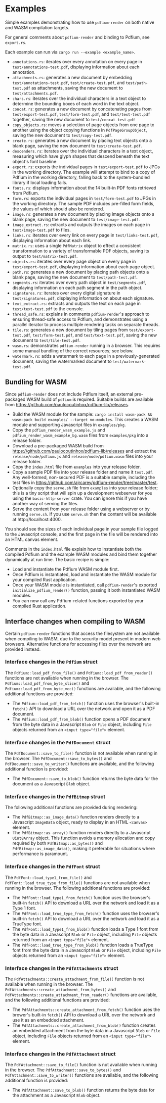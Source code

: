 # Examples

Simple examples demonstrating how to use `pdfium-render` on both native and WASM compilation targets.

For general comments about `pdfium-render` and binding to Pdfium, see `export.rs`.

Each example can run via `cargo run --example <example_name>`.

* `annotations.rs`: iterates over every annotation on every page in `test/annotations-test.pdf`, displaying information about each annotation.
* `attachments.rs`: generates a new document by embedding `test/annotations-test.pdf`, `test/create-test.pdf`, and `test/path-test.pdf` as attachments, saving the new document to `test/attachments.pdf`. 
* `chars.rs`: iterates over the individual characters in a text object to determine the bounding boxes of each word in the text object.
* `concat.rs`: generates a new document by concatenating pages from `test/export-test.pdf`, `test/form-test.pdf`, and `test/text-test.pdf` together, saving the new document to `test/concat-test.pdf`
* `copy_objects.rs`: moves a selection of page objects from one page to another using the object copying functions in `PdfPageGroupObject`, saving the new document to `test/copy-test.pdf`.
* `create.rs`: generates a new document by placing text objects onto a blank page, saving the new document to `test/create-test.pdf`.
* `descenders.rs`: iterates over the individual characters in a text object, measuring which have glyph shapes that descend beneath the text object's font baseline
* `export.rs`: exports the individual pages in `test/export-test.pdf` to JPGs in the working directory. The example will attempt to bind to a copy of Pdfium in the working directory, falling back to the system-bundled library if local loading fails.
* `fonts.rs`: displays information about the 14 built-in PDF fonts retrieved from Pdfium.
* `form.rs`: exports the individual pages in `test/form-test.pdf` to JPGs in the working directory. The sample PDF includes pre-filled form fields, the values of which should also be rendered.
* `image.rs`: generates a new document by placing image objects onto a blank page, saving the new document to `test/image-test.pdf`.
* `image_extract.rs`: extracts and outputs the images on each page in `test/image-test.pdf` to files.
* `links.rs`: iterates over every link on every page in `test/links-test.pdf`, displaying information about each link.
* `matrix.rs`: uses a single `PdfMatrix` object to effect a consistent transformation to a variety of transformable PDF objects, saving its output to `test/matrix-test.pdf`.
* `objects.rs`: iterates over every page object on every page in `test/export-test.pdf`, displaying information about each page object.
* `path.rs`: generates a new document by placing path objects onto a blank page, saving the new document to `test/path-test.pdf`.
* `segments.rs`: iterates over every path object in `test/segments.pdf`, displaying information on each path segment in the path object.
* `signatures.rs`: iterates over every digital signature in `test/signatures.pdf`, displaying information on about each signature.
* `text_extract.rs`: extracts and outputs the text on each page in `test/text-test.pdf` to the console.
* `thread_safe.rs`: explains in comments `pdfium-render`'s approach to ensuring thread-safe access to Pdfium, and demonstrates using a parallel iterator to process multiple rendering tasks on separate threads.
* `tile.rs`: generates a new document by tiling pages from `test/export-test.pdf`, `test/form-test.pdf`, and `test/text-test.pdf`, saving the new document to `test/tile-test.pdf`.
* `wasm.rs`: demonstrates `pdfium-render` running in a browser. This requires some manual bundling of the correct resources; see below.
* `watermark.rs`: adds a watermark to each page in a previously-generated document, saving the watermarked document to `test/watermark-test.pdf`.

## Bundling for WASM

Since `pdfium-render` does not include Pdfium itself, an external pre-packaged WASM build of `pdfium` is required. Suitable builds are available from https://github.com/paulocoutinhox/pdfium-lib/releases.

* Build the WASM module for the sample: `cargo install wasm-pack && wasm-pack build examples/ --target no-modules`. This creates a WASM module and supporting Javascript files in `examples/pkg`.
* Copy the `pdfium_render_wasm_example.js` and `pdfium_render_wasm_example_bg.wasm` files from `examples/pkg` into a release folder.
* Download a pre-packaged WASM build from https://github.com/paulocoutinhox/pdfium-lib/releases and extract the `release/node/pdfium.js` and `release/node/pdfium.wasm` files into your release folder.
* Copy the `index.html` file from `examples` into your release folder.
* Copy a sample PDF file into your release folder and name it `test.pdf`. Any well-formed, non-secured PDF is a suitable sample, including the test files in https://github.com/ajrcarey/pdfium-render/tree/master/test.
* Optionally copy the `serve.sh` file from `examples` into your release folder; this is a tiny script that will spin up a development webserver for you using the `basic-http-server` crate. You can ignore this if you have another way of serving the files.
* Serve the content from your release folder using a webserver or by running `serve.sh`. If you use `serve.sh` then the content will be available at http://localhost:4000.

You should see the sizes of each individual page in your sample file logged to the Javascript console, and the first page in the file will be rendered into an HTML canvas element.

Comments in the `index.html` file explain how to instantiate both the compiled Pdfium and the example
WASM modules and bind them together dynamically at run time. The basic recipe is simple:

* Load and instantiate the Pdfium WASM module first.
* Once Pdfium is instantiated, load and instantiate the WASM module for your compiled Rust application.
* Once your WASM module is instantiated, call `pdfium-render`'s exported `initialize_pdfium_render()` function, passing it both instantiated WASM modules.
* You can now call any Pdfium-related functions exported by your compiled Rust application.

## Interface changes when compiling to WASM

Certain `pdfium-render` functions that access the filesystem are not available when compiling to WASM,
due to the security model present in modern web browsers. Alternative functions for accessing files
over the network are provided instead.

### Interface changes in the `Pdfium` struct

The `Pdfium::load_pdf_from_file()` and `Pdfium::load_pdf_from_reader()` functions are not available
when running in the browser. The `Pdfium::load_pdf_from_byte_slice()` and `Pdfium::load_pdf_from_byte_vec()`
functions are available, and the following additional functions are provided:

* The `Pdfium::load_pdf_from_fetch()` function uses the browser's built-in `fetch()` API
  to download a URL over the network and open it as a PDF document.
* The `Pdfium::load_pdf_from_blob()` function opens a PDF document from the byte data in a Javascript
  `Blob` or `File` object, including `File` objects returned from an `<input type="file">` element.

### Interface changes in the `PdfDocument` struct

The `PdfDocument::save_to_file()` function is not available when running in the browser.
The `PdfDocument::save_to_bytes()` and `PdfDocument::save_to_writer()` functions are
available, and the following additional function is provided:

* The `PdfDocument::save_to_blob()` function returns the byte data for the document as a
  Javascript `Blob` object.

### Interface changes in the `PdfBitmap` struct

The following additional functions are provided during rendering:

* The `PdfBitmap::as_image_data()` function renders directly to a Javascript `ImageData` object,
  ready to display in an HTML `<canvas>` element.
* The `PdfBitmap::as_array()` function renders directly to a Javascript `Uint8Array` object.
  This function avoids a memory allocation and copy required by both `PdfBitmap::as_bytes()`
  and `PdfBitmap::as_image_data()`, making it preferable for situations where performance is paramount.

### Interface changes in the `PdfFont` struct

The `PdfFont::load_type1_from_file()` and `PdfFont::load_true_type_from_file()` functions are
not available when running in the browser. The following additional functions are provided:

* The `PdfFont::load_type1_from_fetch()` function uses the browser's built-in `fetch()` API
  to download a URL over the network and load it as a Type 1 font.
* The `PdfFont::load_true_type_from_fetch()` function uses the browser's built-in `fetch()` API
  to download a URL over the network and load it as a TrueType font.
* The `PdfFont::load_type1_from_blob()` function loads a Type 1 font from the byte data in a
  Javascript `Blob` or `File` object, including `File` objects returned from an `<input type="file">`
  element.
* The `PdfFont::load_true_type_from_blob()` function loads a TrueType font from the byte data in a
  Javascript `Blob` or `File` object, including `File` objects returned from an `<input type="file">`
  element.

### Interface changes in the `PdfAttachments` struct

The `PdfAttachments::create_attachment_from_file()` function is not available when running in
the browser. The `PdfAttachments::create_attachment_from_bytes()` and
`PdfAttachments::create_attachment_from_reader()` functions are available, and
the following additional functions are provided:

* The `PdfAttachments::create_attachment_from_fetch()` function uses the brower's built-in `fetch()` API
  to download a URL over the network and use it as an embedded attachment.
* The `PdfAttachments::create_attachment_from_blob()` function creates an embedded attachment
  from the byte data in a Javascript `Blob` or `File` object, including `File` objects returned from
  an `<input type="file">` element.

### Interface changes in the `PdfAttachment` struct

The `PdfAttachment::save_to_file()` function is not available when running in the browser.
The `PdfAttachment::save_to_bytes()` and `PdfAttachment::save_to_writer()` functions are
available, and the following additional function is provided:

* The `PdfAttachment::save_to_blob()` function returns the byte data for the attachment as a
  Javascript `Blob` object.
